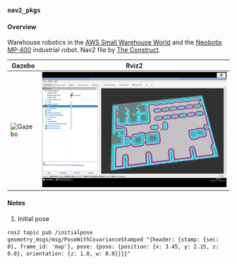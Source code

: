 ### `nav2_pkgs`

#### Overview

Warehouse robotics in the [AWS Small Warehouse World](https://github.com/aws-robotics/aws-robomaker-small-warehouse-world.git) and the [Neobotix MP-400](https://www.neobotix-robots.com/products/mobile-robots/mobile-robot-mp-400) industrial robot. Nav2 file by [The Construct](https://bitbucket.org/theconstructcore/nav2_pkgs.git).  

| Gazebo | Rviz2 |
| --- | --- |  
| ![Gazebo](assets/gazebo.png) | ![Rviz2](assets/rviz2.png) |  

#### Notes

1. Initial pose

```
ros2 topic pub /initialpose geometry_msgs/msg/PoseWithCovarianceStamped "{header: {stamp: {sec: 0}, frame_id: 'map'}, pose: {pose: {position: {x: 3.45, y: 2.15, z: 0.0}, orientation: {z: 1.0, w: 0.0}}}}"
```

